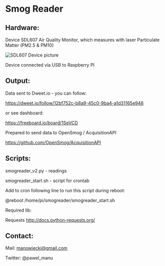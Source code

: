 # Smog Reader
## Hardware:
Device SDL607 Air Quality Monitor, which measures with laser Particulate Matter (PM2.5 & PM10)

![SDL607 Device picture](https://github.com/pawel-manu/smogreader/blob/master/SDL607_RPi_smogreader.jpg)

Device connected via USB to Raspberry PI

## Output: 
Data sent to Dweet.io - you can follow:

https://dweet.io/follow/12bf752c-b8a9-45c0-9ba4-a1d31165e948

or see dashboard:

https://freeboard.io/board/1SeVCD

Prepared to send data to OpenSmog / AcquisitionAPI 

https://github.com/OpenSmog/AcquisitionAPI

## Scripts: 

smogreader_v2.py - readings

smogreader_start.sh - script for crontab

Add to cron following line to run this script during reboot:

@reboot /home/pi/smogreader/smogreader_start.sh

Required lib: 

Requests http://docs.python-requests.org/

## Contact: 

Mail: manowiecki@gmail.com

Twitter: @pawel_manu
